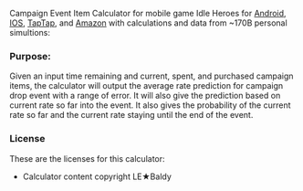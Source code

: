 Campaign Event Item Calculator for mobile game Idle Heroes for [Android](https://play.google.com/store/apps/details?id=com.droidhang.ad), [IOS](https://apps.apple.com/us/app/idle-heroes-idle-games/id1153461915), [TapTap](https://www.taptap.io/app/19562), and [Amazon](https://www.amazon.com/DHGAMES-Idle-Heroes/dp/B077HNKGNT/ref=sr_1_1?dchild=1&keywords=idle+heroes&qid=1634599737&s=mobile-apps&sr=1-1) with calculations and data from ~170B personal simultions:

###   Purpose:

Given an input time remaining and current, spent, and purchased campaign items, the calculator will output the average rate prediction for campaign drop event with a range of error. It will also give the prediction based on current rate so far into the event. It also gives the probability of the current rate so far and the current rate staying until the end of the event.

###   License

These are the licenses for this calculator:

 - Calculator content copyright LE★Baldy